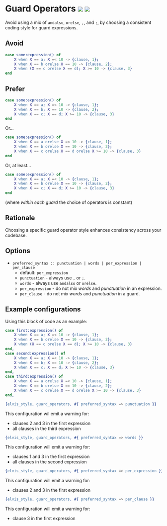 # Guard Operators [![](https://img.shields.io/badge/since-4.2.0-blue)](https://github.com/inaka/elvis_core/releases/tag/4.2.0) ![](https://img.shields.io/badge/BEAM-yes-orange)

Avoid using a mix of `andalso`, `orelse`, `,`, and `;`, by choosing a consistent coding style for
guard expressions.

## Avoid

```erlang
case some:expression() of
    X when X == a; X =< 10 -> {clause, 1};
    X when X == b orelse X == 10 -> {clause, 2};
    X when (X == c orelse X == d); X >= 10 -> {clause, 3}
end
```

## Prefer

```erlang
case some:expression() of
    X when X == a; X =< 10 -> {clause, 1};
    X when X == b; X == 10 -> {clause, 2};
    X when X == c; X == d; X >= 10 -> {clause, 3}
end
```

Or…

```erlang
case some:expression() of
    X when X == a orelse X =< 10 -> {clause, 1};
    X when X == b orelse X == 10 -> {clause, 2};
    X when X == c orelse X == d orelse X >= 10 -> {clause, 3}
end
```

Or, at least…

```erlang
case some:expression() of
    X when X == a; X =< 10 -> {clause, 1};
    X when X == b orelse X == 10 -> {clause, 2};
    X when X == c; X == d; X >= 10 -> {clause, 3}
end
```

(where _within each guard_ the choice of operators is constant)

## Rationale

Choosing a specific guard operator style enhances consistency across your codebase.

## Options

- `preferred_syntax :: punctuation | words | per_expression | per_clause`
  - default: `per_expression`
  - `punctuation` - always use `,` or `;`.
  - `words` - always use `andalso` or `orelse`.
  - `per_expression` - do not mix _words_ and _punctuation_ in an expression.
  - `per_clause` - do not mix _words_ and _punctuation_ in a guard.

## Example configurations

Using this block of code as an example:

```erlang
case first:expression() of
    X when X == a; X =< 10 -> {clause, 1};
    X when X == b orelse X == 10 -> {clause, 2};
    X when (X == c orelse X == d); X >= 10 -> {clause, 3}
end,
case second:expression() of
    X when X == a; X =< 10 -> {clause, 1};
    X when X == b; X == 10 -> {clause, 2};
    X when X == c; X == d; X >= 10 -> {clause, 3}
end,
case third:expression() of
    X when X == a orelse X =< 10 -> {clause, 1};
    X when X == b orelse X == 10 -> {clause, 2};
    X when X == c orelse X == d orelse X >= 10 -> {clause, 3}
end,
```

```erlang
{elvis_style, guard_operators, #{ preferred_syntax => punctuation }}
```

This configuration wil emit a warning for:

- clauses 2 and 3 in the first expression
- all clauses in the third expression

```erlang
{elvis_style, guard_operators, #{ preferred_syntax => words }}
```

This configuration will emit a warning for:

- clauses 1 and 3 in the first expression
- all clauses in the second expression

```erlang
{elvis_style, guard_operators, #{ preferred_syntax => per_expression }}
```

This configuration will emit a warning for:

- clauses 2 and 3 in the first expression

```erlang
{elvis_style, guard_operators, #{ preferred_syntax => per_clause }}
```

This configuration  will emit a warning for:

- clause 3 in the first expression
